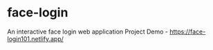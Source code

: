 # face-login
An interactive face login web application
Project Demo - https://face-login101.netlify.app/
